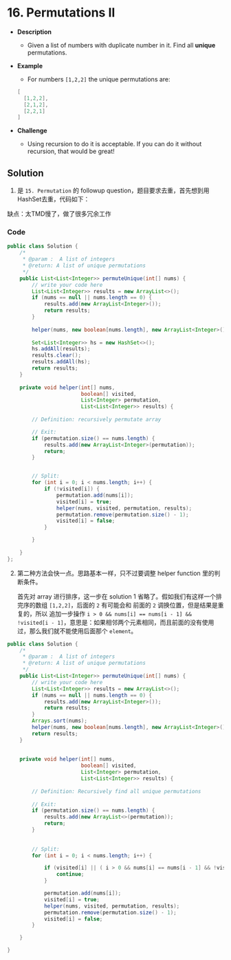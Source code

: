 # 16. Permutations II

- **Description**
    - Given a list of numbers with duplicate number in it. Find all **unique** permutations.
- **Example**
    - For numbers `[1,2,2]` the unique permutations are:

    ```java
    [
      [1,2,2],
      [2,1,2],
      [2,2,1]
    ]
    ```

- **Challenge**
    - Using recursion to do it is acceptable. If you can do it without recursion, that would be great!


## Solution

1. 是 `15. Permutation` 的 followup question，题目要求去重，首先想到用HashSet去重，代码如下：

缺点：太TMD慢了，做了很多冗余工作

### Code

```java
public class Solution {
    /*
     * @param :  A list of integers
     * @return: A list of unique permutations
     */
    public List<List<Integer>> permuteUnique(int[] nums) {
        // write your code here
        List<List<Integer>> results = new ArrayList<>();
        if (nums == null || nums.length == 0) {
            results.add(new ArrayList<Integer>());
            return results;
        }
        
        helper(nums, new boolean[nums.length], new ArrayList<Integer>(), results);
        
        Set<List<Integer>> hs = new HashSet<>();
        hs.addAll(results);
        results.clear();
        results.addAll(hs);
        return results;
    }
    
    private void helper(int[] nums,
                        boolean[] visited,
                        List<Integer> permutation,
                        List<List<Integer>> results) {
        
        // Definition: recursively permutate array

        // Exit:
        if (permutation.size() == nums.length) {
            results.add(new ArrayList<Integer>(permutation));
            return;
        }


        // Split:
        for (int i = 0; i < nums.length; i++) {
            if (!visited[i]) {
                permutation.add(nums[i]);
                visited[i] = true;
                helper(nums, visited, permutation, results);
                permutation.remove(permutation.size() - 1);
                visited[i] = false;
            }

        }
        
    }
};
```

2. 第二种方法会快一点。思路基本一样，只不过要调整 helper function 里的判断条件。

    首先对 array 进行排序，这一步在 solution 1 省略了。假如我们有这样一个排完序的数组 `[1,2,2]`，后面的 `2` 有可能会和 前面的 `2` 调换位置，但是结果是重复的，所以 追加一步操作 `i > 0 && nums[i] == nums[i - 1] && !visited[i - 1]`，意思是：如果相邻两个元素相同，而且前面的没有使用过，那么我们就不能使用后面那个 `element`。


```java
public class Solution {
    /*
     * @param :  A list of integers
     * @return: A list of unique permutations
     */
    public List<List<Integer>> permuteUnique(int[] nums) {
        // write your code here
        List<List<Integer>> results = new ArrayList<>();
        if (nums == null || nums.length == 0) {
            results.add(new ArrayList<Integer>());
            return results;
        }
        Arrays.sort(nums);
        helper(nums, new boolean[nums.length], new ArrayList<Integer>(), results);
        return results;
    }
    
    
    private void helper(int[] nums,
                        boolean[] visited,
                        List<Integer> permutation,
                        List<List<Integer>> results) {
        
        // Definition: Recursively find all unique permutations
        
        // Exit:
        if (permutation.size() == nums.length) {
            results.add(new ArrayList<>(permutation));
            return;
        }
        
        
        // Split:
        for (int i = 0; i < nums.length; i++) {

            if (visited[i] || ( i > 0 && nums[i] == nums[i - 1] && !visited[i - 1]) ) {
                continue;
            }

            permutation.add(nums[i]);
            visited[i] = true;
            helper(nums, visited, permutation, results);
            permutation.remove(permutation.size() - 1);
            visited[i] = false;
        }

    }

}
```